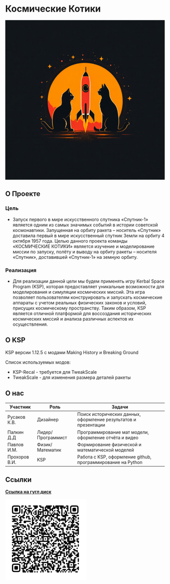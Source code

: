 # Космические Котики
![alt text](https://raw.githubusercontent.com/PersSona21/Cat-crusaiders/2699a5eae0c1394690f722665348492e72622ca0/logo.png)

## **О Проекте**

### Цель

* Запуск первого в мире искусственного спутника «Спутник-1» является одним из самых значимых событий в истории советской космонавтики. Запущенная на орбиту ракета – носитель «Спутник» доставила первый в мире искусственный спутник Земли на орбиту 4 октября 1957 года. Целью данного проекта команды «КОСМИЧЕСКИЕ КОТИКИ» является изучение и моделирование миссии по запуску, полёту и выводу на орбиту ракеты – носителя «Спутник», доставившей «Спутник-1» на земную орбиту.

### Реализация

* Для реализации данной цели мы будем применять игру Kerbal Space Program (KSP), которая предоставляет уникальные возможности для моделирования и симуляции космических миссий. Эта игра позволяет пользователям конструировать и запускать космические аппараты с учетом реальных физических законов и условий, присущих космическому пространству. Таким образом, KSP является отличной платформой для воссоздания исторических космических миссий и анализа различных аспектов их осуществления.

## **О KSP**
KSP версии 1.12.5 с модами Making History и Breaking Ground

Список используемых модов:
   * KSP-Recal - требуется для TweakScale
   * TweakScale - для изменения размера деталей ракеты 

## **О нас**
| **Участник** |   **Роль**   |  **Задачи**  |
|--------------|--------------|--------------|
|Русаков К.В.|     Дизайнер    |Поиск исторических данных, оформление результатов и презентации|
|Палкин Д.Д|     Лидер/Программист    | Программирование мат модели, оформление отчёта и видео|
|Павлов И.М.|     Физик/Математик    |Формирование физической и математической моделей|
|Прохоров В.И.|     KSP    | Работа с KSP, оформление github, программирование на Python|

## **Ссылки**
[**Ссылка на гугл диск**](https://drive.google.com/drive/folders/19osIPzeUaEgjMiuaoDHDAexUyw8YwC99?usp=sharing)

![Image alt](https://github.com/PersSona21/Cat-crusaiders/raw/main/qr.png)